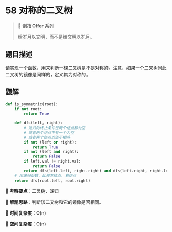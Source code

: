 # 58 对称的二叉树

> 🌟 **剑指 Offer 系列**
>
> 给岁月以文明，而不是给文明以岁月。

## 题目描述

请实现一个函数，用来判断一棵二叉树是不是对称的。注意，如果一个二叉树同此二叉树的镜像是同样的，定义其为对称的。

## 题解

```python
def is_symmetric(root):
    if not root:
        return True

    def dfs(left, right):
        # 递归的终止条件是两个结点都为空
        # 或者两个结点中有一个为空
        # 或者两个结点的值不相等
        if not (left or right):
            return True
        if not (left and right):
            return False
        if left.val != right.val:
            return False
        return dfs(left.left, right.right) and dfs(left.right, right.left)
    # 用递归函数，比较左结点，右结点
    return dfs(root.left, root.right)
```

🍥 **考察要点**：二叉树、递归

🍬 **解题思路**：判断该二叉树和它的镜像是否相同。

🍉 **时间复杂度**：O(n)

🍭 **空间复杂度**：O(n)
